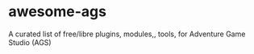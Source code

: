 # awesome-ags
A curated list of free/libre plugins, modules,, tools, for Adventure Game Studio (AGS)
